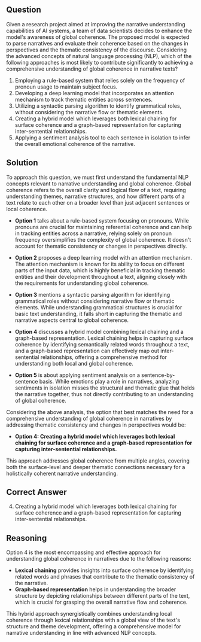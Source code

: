 ## Question

Given a research project aimed at improving the narrative understanding capabilities of AI systems, a team of data scientists decides to enhance the model's awareness of global coherence. The proposed model is expected to parse narratives and evaluate their coherence based on the changes in perspectives and the thematic consistency of the discourse. Considering the advanced concepts of natural language processing (NLP), which of the following approaches is most likely to contribute significantly to achieving a comprehensive understanding of global coherence in narrative texts?

1. Employing a rule-based system that relies solely on the frequency of pronoun usage to maintain subject focus.
2. Developing a deep learning model that incorporates an attention mechanism to track thematic entities across sentences.
3. Utilizing a syntactic parsing algorithm to identify grammatical roles, without considering the narrative flow or thematic elements.
4. Creating a hybrid model which leverages both lexical chaining for surface coherence and a graph-based representation for capturing inter-sentential relationships.
5. Applying a sentiment analysis tool to each sentence in isolation to infer the overall emotional coherence of the narrative.

## Solution

To approach this question, we must first understand the fundamental NLP concepts relevant to narrative understanding and global coherence. Global coherence refers to the overall clarity and logical flow of a text, requiring understanding themes, narrative structures, and how different parts of a text relate to each other on a broader level than just adjacent sentences or local coherence.

- **Option 1** talks about a rule-based system focusing on pronouns. While pronouns are crucial for maintaining referential coherence and can help in tracking entities across a narrative, relying solely on pronoun frequency oversimplifies the complexity of global coherence. It doesn't account for thematic consistency or changes in perspectives directly.

- **Option 2** proposes a deep learning model with an attention mechanism. The attention mechanism is known for its ability to focus on different parts of the input data, which is highly beneficial in tracking thematic entities and their development throughout a text, aligning closely with the requirements for understanding global coherence.

- **Option 3** mentions a syntactic parsing algorithm for identifying grammatical roles without considering narrative flow or thematic elements. While understanding grammatical structures is crucial for basic text understanding, it falls short in capturing the thematic and narrative aspects central to global coherence.

- **Option 4** discusses a hybrid model combining lexical chaining and a graph-based representation. Lexical chaining helps in capturing surface coherence by identifying semantically related words throughout a text, and a graph-based representation can effectively map out inter-sentential relationships, offering a comprehensive method for understanding both local and global coherence.

- **Option 5** is about applying sentiment analysis on a sentence-by-sentence basis. While emotions play a role in narratives, analyzing sentiments in isolation misses the structural and thematic glue that holds the narrative together, thus not directly contributing to an understanding of global coherence.

Considering the above analysis, the option that best matches the need for a comprehensive understanding of global coherence in narratives by addressing thematic consistency and changes in perspectives would be:

- **Option 4: Creating a hybrid model which leverages both lexical chaining for surface coherence and a graph-based representation for capturing inter-sentential relationships.**

This approach addresses global coherence from multiple angles, covering both the surface-level and deeper thematic connections necessary for a holistically coherent narrative understanding.

## Correct Answer

4. Creating a hybrid model which leverages both lexical chaining for surface coherence and a graph-based representation for capturing inter-sentential relationships.

## Reasoning

Option 4 is the most encompassing and effective approach for understanding global coherence in narratives due to the following reasons:

- **Lexical chaining** provides insights into surface coherence by identifying related words and phrases that contribute to the thematic consistency of the narrative.
- **Graph-based representation** helps in understanding the broader structure by depicting relationships between different parts of the text, which is crucial for grasping the overall narrative flow and coherence.

This hybrid approach synergistically combines understanding local coherence through lexical relationships with a global view of the text's structure and theme development, offering a comprehensive model for narrative understanding in line with advanced NLP concepts.